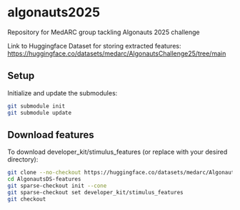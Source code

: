 # algonauts2025
Repository for MedARC group tackling Algonauts 2025 challenge

Link to Huggingface Dataset for storing extracted features:
https://huggingface.co/datasets/medarc/AlgonautsChallenge25/tree/main

## Setup

Initialize and update the submodules:

```bash
git submodule init
git submodule update
```

## Download features

To download developer_kit/stimulus_features (or replace with your desired directory):

```bash
git clone --no-checkout https://huggingface.co/datasets/medarc/AlgonautsDS-features
cd AlgonautsDS-features
git sparse-checkout init --cone
git sparse-checkout set developer_kit/stimulus_features
git checkout
```

